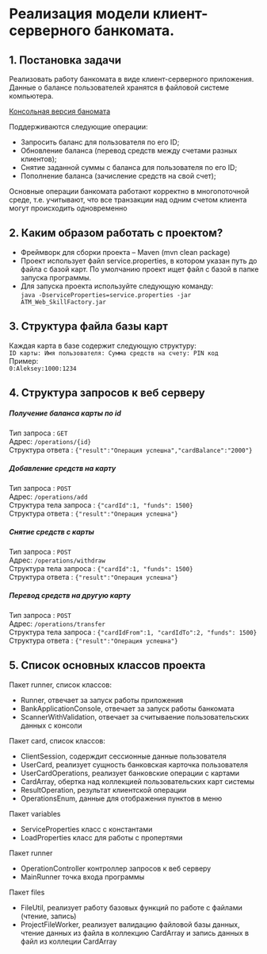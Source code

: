 #	Реализация модели клиент-серверного банкомата.
##	1. Постановка задачи

Реализовать работу банкомата в виде клиент-серверного приложения.   
Данные о балансе пользователей хранятся в файловой системе компьютера.  
 
 [Консольная версия баномата](https://github.com/Meshchaninov-A/ATM_SkillFactory)  
 
Поддерживаются следующие операции:
* Запросить баланс для пользователя по его ID;
* Обновление баланса (перевод средств между счетами разных клиентов);
* Снятие заданной суммы с баланса для пользователя по его ID;
* Пополнение баланса (зачисление средств на свой счет);  

Основные операции банкомата работают корректно в многопоточной среде, т.е. учитывают, что все транзакции над одним счетом клиента могут происходить одновременно
## 2. Каким образом работать с проектом? 
* Фреймворк для сборки проекта – Maven (mvn clean package)  
* Проект использует файл service.properties, в котором указан путь до файла с базой карт. По умолчанию проект ищет файл с базой в папке запуска программы.
* Для запуска проекта используйте следующую команду:  
 `java -DserviceProperties=service.properties -jar ATM_Web_SkillFactory.jar `
 
## 3. Структура файла базы карт
Каждая карта в базе содержит следующую структуру:  
`ID карты: Имя пользователя: Сумма средств на счету: PIN код`  
Пример:  
`0:Aleksey:1000:1234`

## 4. Структура запросов к веб серверу  
#####  Получение баланса карты по id  
Тип запроса : `GET`  
Адрес: `/operations/{id}`  
Структура ответа : `{"result":"Операция успешна","cardBalance":"2000"}`  

#####  Добавление средств на карту  
Тип запроса : `POST`  
Адрес: `/operations/add`   
Структура тела запроса :  `{"cardId":1, "funds": 1500}`  
Структура ответа : `{"result":"Операция успешна"}`  
  
#####  Снятие средств с карты  
Тип запроса : `POST`  
Адрес: `/operations/withdraw`   
Структура тела запроса :  `{"cardId":1, "funds": 1500}`  
Структура ответа : `{"result":"Операция успешна"}`

#####  Перевод средств на другую карту  
Тип запроса : `POST`  
Адрес: `/operations/transfer`   
Структура тела запроса :  `{"cardIdFrom":1, "cardIdTo":2, "funds": 1500}`  
Структура ответа : `{"result":"Операция успешна"}`

## 5. Список основных классов проекта
Пакет runner, список классов:
* Runner, отвечает за запуск работы приложения
* BankApplicationConsole, отвечает за запуск работы банкомата
* ScannerWithValidation, отвечает за считываение пользовательских данных с консоли  

Пакет card, список классов:
* ClientSession, содерждит сессионные данные пользователя
* UserCard, реализует сущность банковская карточка пользователя
* UserCardOperations, реализует банковские операции с картами
* CardArray, обертка над коллекцией пользовательских карт системы 
* ResultOperation, результат клиентской операции
* OperationsEnum, данные для отображения пунктов в меню   

Пакет variables
* ServiceProperties класс с константами
* LoadProperties класс для работы с пропертями  

Пакет runner   
* OperationController контроллер запросов к веб серверу
* MainRunner точка входа программы

Пакет files
* FileUtil, реализует работу базовых функций по работе с файлами (чтение, запись)
* ProjectFileWorker, реализует валидацию файловой базы данных, чтение данных из файла в коллекцию CardArray и запись данных в файл из коллеции CardArray

